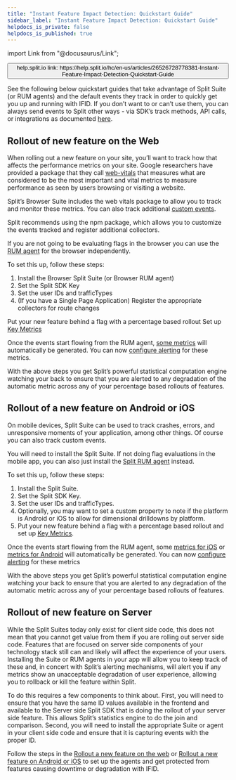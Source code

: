 ```yaml
---
title: "Instant Feature Impact Detection: Quickstart Guide"
sidebar_label: "Instant Feature Impact Detection: Quickstart Guide"
helpdocs_is_private: false
helpdocs_is_published: true
---
```


import Link from "@docusaurus/Link";

<p>
  <button style={{borderRadius:'8px', border:'1px', fontFamily:'Courier New', fontWeight:'800', textAlign:'left'}}> help.split.io link: https://help.split.io/hc/en-us/articles/26526728778381-Instant-Feature-Impact-Detection-Quickstart-Guide </button>
</p>

See the following below quickstart guides that take advantage of Split Suite (or RUM agents) and the default events they track in order to quickly get you up and running with IFID.  If you don’t want to or can’t use them, you can always send events to Split other ways - via SDK’s track methods, API calls, or integrations as documented [here](https://help.split.io/hc/en-us/articles/360020585772-Events). 

## Rollout of new feature on the Web

When rolling out a new feature on your site, you’ll want to track how that affects the performance metrics on your site. Google researchers have provided a package that they call [web-vitals](https://github.com/GoogleChrome/web-vitals) that measures what are considered to be the most important and vital metrics to measure performance as seen by users browsing or visiting a website. 

Split’s Browser Suite includes the web vitals package to allow you to track and monitor these metrics. You can also track additional [custom events](https://help.split.io/hc/en-us/articles/360030898431-Browser-RUM-agent#custom-events).

Split recommends using the npm package, which allows you to customize the events tracked and register additional collectors. 

If you are not going to be evaluating flags in the browser you can use the [RUM agent](https://help.split.io/hc/en-us/articles/360030898431-Browser-RUM-agent#1-import-the-agent-into-your-project) for the browser independently. 

To set this up, follow these steps:

1. Install the Browser Split Suite (or Browser RUM agent)
  1. Set the Split SDK Key
  2. Set the user IDs and trafficTypes
  3. (If you have a Single Page Application) Register the appropriate collectors for route changes

Put your new feature behind a flag with a percentage based rollout
Set up [Key Metrics](https://docs.google.com/document/d/1vu3_rL8EogOB4hbts-HJq4r4nInGznLxXr46Ot5NuyE/edit#heading=h.ldi12j5ncxfp)

Once the events start flowing from the RUM agent, [some metrics](https://help.split.io/hc/en-us/articles/360030898431-Browser-RUM-agent#automatic-metric-creation) will automatically be generated. You can now [configure alerting](https://help.split.io/hc/en-us/articles/19832312225293-Configuring-metric-alerting) for these metrics.
 
With the above steps you get Split’s powerful statistical computation engine watching your back to ensure that you are alerted to any degradation of the automatic metric across any of your percentage based rollouts of features. 

## Rollout of a new feature on Android or iOS

On mobile devices, Split Suite can be used to track crashes, errors, and unresponsive moments of your application, among other things. Of course you can also track custom events. 

You will need to install the Split Suite. If not doing flag evaluations in the mobile app, you can also just install the [Split RUM agent](https://help.split.io/hc/en-us/sections/12619161404685-Client-side-agents) instead.

To set this up, follow these steps:

1. Install the Split Suite.
2. Set the Split SDK Key.
3. Set the user IDs and trafficTypes.
4. Optionally, you may want to set a custom property to note if the platform is Android or iOS to allow for dimensional drilldowns by platform.
5. Put your new feature behind a flag with a percentage based rollout and set up [Key Metrics](https://docs.google.com/document/d/1vu3_rL8EogOB4hbts-HJq4r4nInGznLxXr46Ot5NuyE/edit#heading=h.ldi12j5ncxfp).

Once the events start flowing from the RUM agent, some [metrics for iOS](https://help.split.io/hc/en-us/articles/22545155055373-iOS-RUM-Agent#default-events-and-properties) or [metrics for Android](https://help.split.io/hc/en-us/articles/18530305949837-Android-RUM-Agent#automatic-metric-creation) will automatically be generated. You can now [configure alerting](https://help.split.io/hc/en-us/articles/19832312225293-Configuring-metric-alerting) for these metrics

With the above steps you get Split’s powerful statistical computation engine watching your back to ensure that you are alerted to any degradation of the automatic metric across any of your percentage based rollouts of features. 

## Rollout of new feature on Server

While the Split Suites today only exist for client side code, this does not mean that you cannot get value from them if you are rolling out server side code. Features that are focused on server side components of your technology stack still can and likely will affect the experience of your users. Installing the Suite or RUM agents in your app will allow you to keep track of these and, in concert with Split’s alerting mechanisms, will alert you if any metrics show an unacceptable degradation of user experience, allowing you to rollback or kill the feature within Split. 

To do this requires a few components to think about. First, you will need to ensure that you have the same ID values available in the frontend and available to the Server side Split SDK that is doing the rollout of your server side feature. This allows Split’s statistics engine to do the join and comparison. Second, you will need to install the appropriate Suite or agent in your client side code and ensure that it is capturing events with the proper ID. 

Follow the steps in the [Rollout a new feature on the web](https://help.split.io/hc/en-us/articles/26526728778381#h_01HX7VTF55FBE8SHASVB96PJKM) or [Rollout a new feature on Android or iOS](https://help.split.io/hc/en-us/articles/26526728778381#h_01HX7VTF55FZXQM92PHCYHPNBN) to set up the agents and get protected from features causing downtime or degradation with IFID.